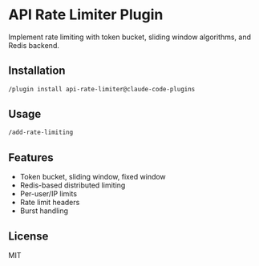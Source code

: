 # API Rate Limiter Plugin

Implement rate limiting with token bucket, sliding window algorithms, and Redis backend.

## Installation

```bash
/plugin install api-rate-limiter@claude-code-plugins
```

## Usage

```bash
/add-rate-limiting
```

## Features

- Token bucket, sliding window, fixed window
- Redis-based distributed limiting
- Per-user/IP limits
- Rate limit headers
- Burst handling

## License

MIT
